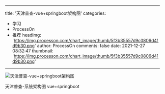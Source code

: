 
---
title: '天津普查-vue+springboot架构图'
categories: 
 - 学习
 - ProcessOn
 - 推荐
headimg: 'https://img.processon.com/chart_image/thumb/5f3b35557d9c0806d41d9b30.png'
author: ProcessOn
comments: false
date: 2021-12-27 08:32:47
thumbnail: 'https://img.processon.com/chart_image/thumb/5f3b35557d9c0806d41d9b30.png'
---

<div>   
<img class="thumb" alt="天津普查-vue+springboot架构图" src="https://img.processon.com/chart_image/thumb/5f3b35557d9c0806d41d9b30.png" referrerpolicy="no-referrer">
<p>天津普查-系统架构图 vue+springboot</p>  
</div>
            